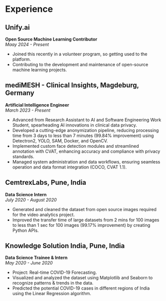 # Experience

## Unify.ai
**Open Source Machine Learning Contributor**  
*Maay 2024 - Present*
- Joined this recently in a volunteer program, so getting used to the platform.
- Contributing to the development and maintenance of open-source machine learning projects.

## mediMESH - Clinical Insights, Magdeburg, Germany
**Artificial Intelligence Engineer**  
*March 2023 - Present*
- Advanced from Research Assistant to AI and Software Engineering Work Student, spearheading AI innovations in clinical data privacy.
- Developed a cutting-edge anonymization pipeline, reducing processing time from 3 days to less than 7 minutes (99.84% improvement) using Detectron2, YOLO, SAM, Docker, and OpenCV.
- Implemented custom face detection modules and streamlined annotation with CVAT, enhancing accuracy and compliance with privacy standards.
- Managed system administration and data workflows, ensuring seamless operation and data format integration (COCO, CVAT 1.1).

## CemtrexLabs, Pune, India
**Data Science Intern**  
*July 2020 - August 2020*
- Generated and cleaned the dataset from open source images required for the video analytics project.
- Improved the transfer time of large datasets from 2 mins for 100 images to less than 1 sec for 100 images (99.17% improvement) by creating Python APIs.

## Knowledge Solution India, Pune, India
**Data Science Trainee & Intern**  
*May 2020 - June 2020*
- Project: Real-time COVID-19 Forecasting.
- Visualized and analyzed the dataset using Matplotlib and Seaborn to recognize patterns & trends in the data.
- Predicted the potential COVID-19 cases in different regions of India using the Linear Regression algorithm.
